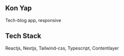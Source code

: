## Kon Yap

Tech-blog app, responsive

## Tech Stack

Reactjs, Nextjs, Tailwind-css, Typescript, Contentlayer
